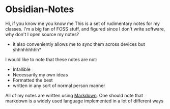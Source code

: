 # Obsidian-Notes
Hi, if you know me you know me
This is a set of rudimentary notes for my classes. I'm a big fan of FOSS stuff, and figured since I don't write software, why don't I open source my notes?
* it also conveniently allows me to sync them across devices but shhhhhhhhh*

I would like to note that these notes are not:
- Infallible
- Necessarily my own ideas
- Formatted the best
- written in any sort of normal person manner

All of my notes are written using [Markdown](https://www.markdownguide.org/ "Markdown website and guide"). One should note that markdown is a widely used language implemented in a lot of different ways

